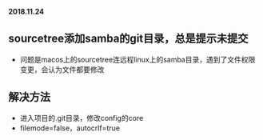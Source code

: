 **2018.11.24**

## sourcetree添加samba的git目录，总是提示未提交
* 问题是macos上的sourcetree连远程linux上的samba目录，遇到了文件权限变更，会认为文件都要修改
## 解决方法
* 进入项目的.git目录，修改config的core
* filemode=false，autocrlf=true